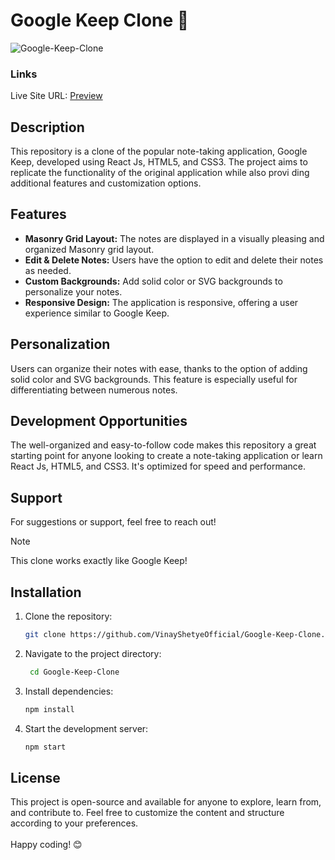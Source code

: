 # Google Keep Clone 📝 

![Google-Keep-Clone](https://github.com/VinayShetyeOfficial/Google-Keep-Clone/assets/100470361/856feb0a-fe31-4de2-8976-808d64a731df)         
       
### Links                 
Live Site URL: [Preview](https://endearing-haupia-ac9511.netlify.app/)       
          
## Description          
This repository is a clone of the popular note-taking application, Google Keep, developed using React Js, HTML5, and CSS3. The project aims  to replicate the functionality of the original application while also provi ding additional features and customization options.
 
## Features       
- **Masonry Grid Layout:** The notes are displayed in a visually pleasing and organized Masonry grid layout.
- **Edit & Delete Notes:** Users have the option to edit and delete their notes as needed.
- **Custom Backgrounds:** Add solid color or SVG backgrounds to personalize your notes. 
- **Responsive Design:** The application is responsive, offering a user experience similar to Google Keep. 
 
## Personalization
Users can organize their notes with ease, thanks to the option of adding solid color and SVG backgrounds. This feature is especially useful for differentiating between numerous notes.
 
## Development Opportunities
The well-organized and easy-to-follow code makes this repository a great starting point for anyone looking to create a note-taking application or learn React Js, HTML5, and CSS3. It's optimized for speed and performance.

## Support 
For suggestions or support, feel free to reach out!

> [!NOTE]
> This clone works exactly like Google Keep!

## Installation
1. Clone the repository:
   ```bash
   git clone https://github.com/VinayShetyeOfficial/Google-Keep-Clone.git
   ```

2. Navigate to the project directory:
   ```bash
    cd Google-Keep-Clone
   ```
   
3. Install dependencies:
   ```bash
   npm install 
   ```

4. Start the development server:
   ```bash
   npm start
   ```

## License
This project is open-source and available for anyone to explore, learn from, and contribute to.
Feel free to customize the content and structure according to your preferences. <br><br> Happy coding! 😊
